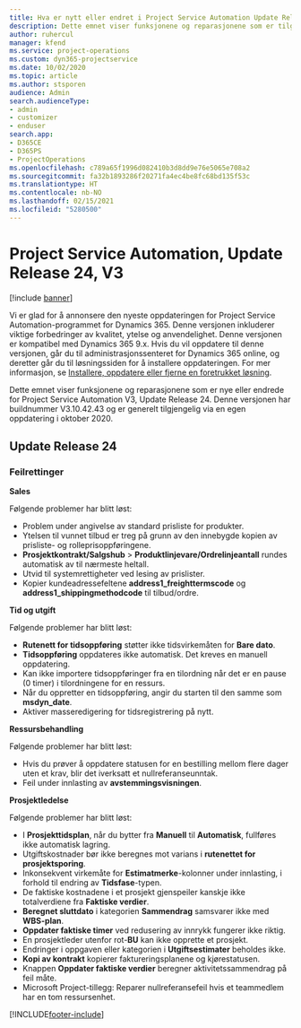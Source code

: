 ```yaml
---
title: Hva er nytt eller endret i Project Service Automation Update Release 24, V3
description: Dette emnet viser funksjonene og reparasjonene som er tilgjengelig i Project Service Automation Update Release 24, V3.
author: ruhercul
manager: kfend
ms.service: project-operations
ms.custom: dyn365-projectservice
ms.date: 10/02/2020
ms.topic: article
ms.author: stsporen
audience: Admin
search.audienceType:
- admin
- customizer
- enduser
search.app:
- D365CE
- D365PS
- ProjectOperations
ms.openlocfilehash: c789a65f1996d082410b3d8dd9e76e5065e708a2
ms.sourcegitcommit: fa32b1893286f20271fa4ec4be8fc68bd135f53c
ms.translationtype: HT
ms.contentlocale: nb-NO
ms.lasthandoff: 02/15/2021
ms.locfileid: "5280500"
---
```

# <a name="project-service-automation-update-release-24-v3"></a>Project Service Automation, Update Release 24, V3

[!include [banner](../includes/psa-now-project-operations.md)]

Vi er glad for å annonsere den nyeste oppdateringen for Project Service Automation-programmet for Dynamics 365. Denne versjonen inkluderer viktige forbedringer av kvalitet, ytelse og anvendelighet. Denne versjonen er kompatibel med Dynamics 365 9.x. Hvis du vil oppdatere til denne versjonen, går du til administrasjonssenteret for Dynamics 365 online, og deretter går du til løsningssiden for å installere oppdateringen. For mer informasjon, se [Installere, oppdatere eller fjerne en foretrukket løsning](https://docs.microsoft.com/power-platform/admin/install-remove-preferred-solution).

Dette emnet viser funksjonene og reparasjonene som er nye eller endrede for Project Service Automation V3, Update Release 24. Denne versjonen har buildnummer V3.10.42.43 og er generelt tilgjengelig via en egen oppdatering i oktober 2020.

## <a name="update-release-24"></a>Update Release 24

### <a name="bug-fixes"></a>Feilrettinger

**Sales**

Følgende problemer har blitt løst:

- Problem under angivelse av standard prisliste for produkter.
- Ytelsen til vunnet tilbud er treg på grunn av den innebygde kopien av prisliste- og rolleprisoppføringene.
- **Prosjektkontrakt/Salgshub** > **Produktlinjevare/Ordrelinjeantall** rundes automatisk av til nærmeste heltall.
- Utvid til systemrettigheter ved lesing av prislister.
- Kopier kundeadressefeltene **address1_freighttermscode** og **address1_shippingmethodcode** til tilbud/ordre. 


**Tid og utgift**

Følgende problemer har blitt løst:

- **Rutenett for tidsoppføring** støtter ikke tidsvirkemåten for **Bare dato**.
- **Tidsoppføring** oppdateres ikke automatisk. Det kreves en manuell oppdatering.
- Kan ikke importere tidsoppføringer fra en tilordning når det er en pause (0 timer) i tilordningene for en ressurs.
- Når du oppretter en tidsoppføring, angir du starten til den samme som **msdyn_date**.
- Aktiver masseredigering for tidsregistrering på nytt.

**Ressursbehandling**

Følgende problemer har blitt løst:

- Hvis du prøver å oppdatere statusen for en bestilling mellom flere dager uten et krav, blir det iverksatt et nullreferanseunntak.
- Feil under innlasting av **avstemmingsvisningen**.


**Prosjektledelse**

Følgende problemer har blitt løst:

- I **Prosjekttidsplan**, når du bytter fra **Manuell** til **Automatisk**, fullføres ikke automatisk lagring.
- Utgiftskostnader bør ikke beregnes mot varians i **rutenettet for prosjektsporing**.
- Inkonsekvent virkemåte for **Estimatmerke**-kolonner under innlasting, i forhold til endring av **Tidsfase**-typen.
- De faktiske kostnadene i et prosjekt gjenspeiler kanskje ikke totalverdiene fra **Faktiske verdier**.
- **Beregnet sluttdato** i kategorien **Sammendrag** samsvarer ikke med **WBS-plan**.
- **Oppdater faktiske timer** ved redusering av innrykk fungerer ikke riktig.
- En prosjektleder utenfor rot-**BU** kan ikke opprette et prosjekt.
- Endringer i oppgaven eller kategorien i **Utgiftsestimater** beholdes ikke.
- **Kopi av kontrakt** kopierer faktureringsplanene og kjørestatusen.
- Knappen **Oppdater faktiske verdier** beregner aktivitetssammendrag på feil måte.
- Microsoft Project-tillegg: Reparer nullreferansefeil hvis et teammedlem har en tom ressursenhet.



[!INCLUDE[footer-include](../includes/footer-banner.md)]